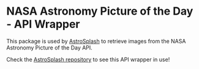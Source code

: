 # NASA Astronomy Picture of the Day - API Wrapper

This package is used by [AstroSplash](http://astrosplash.com) to retrieve images from the NASA Astronomy Picture of the Day API.

Check the [AstroSplash repository](https://github.com/AndrewCarterUK/AstroSplash) to see this API wrapper in use!
